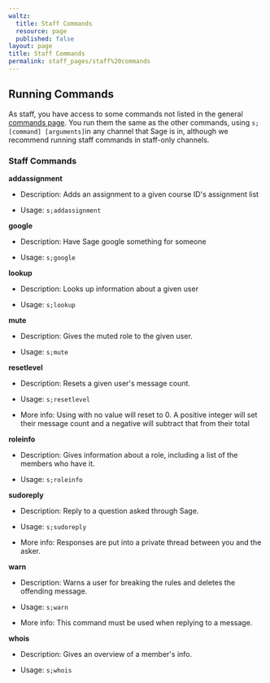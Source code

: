 ```yaml
---
waltz:
  title: Staff Commands
  resource: page
  published: false
layout: page
title: Staff Commands
permalink: staff_pages/staff%20commands
---
```

## Running Commands

As staff, you have access to some commands not listed in the general [commands page][29]. You run them the same as the
other commands, using `s;[command] [arguments]`in any channel that Sage is in, although we recommend running staff
commands in staff-only channels.

### Staff Commands

**addassignment**

- Description: Adds an assignment to a given course ID's assignment list

- Usage: `s;addassignment `


**google**

- Description: Have Sage google something for someone

- Usage: `s;google `


**lookup**

- Description: Looks up information about a given user

- Usage: `s;lookup `


**mute**

- Description: Gives the muted role to the given user.

- Usage: `s;mute `


**resetlevel**

- Description: Resets a given user's message count.

- Usage: `s;resetlevel `

- More info: Using with no value will reset to 0. A positive integer will
	set their message count and a negative will subtract that from their total


**roleinfo**

- Description: Gives information about a role, including a list of the members who have it.

- Usage: `s;roleinfo `


**sudoreply**

- Description: Reply to a question asked through Sage.

- Usage: `s;sudoreply `

- More info: Responses are put into a private thread between you and the asker.


**warn**

- Description: Warns a user for breaking the rules and deletes the offending message.

- Usage: `s;warn `

- More info: This command must be used when replying to a message.


**whois**

- Description: Gives an overview of a member's info.

- Usage: `s;whois `

[29]: https://ud-cis-discord.github.io/pages/commands (Commands)